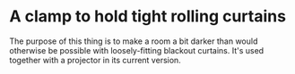 # A clamp to hold tight rolling curtains

The purpose of this thing is to make a room a bit darker than would otherwise be possible with loosely-fitting blackout curtains. It's used together with a projector in its current version.
